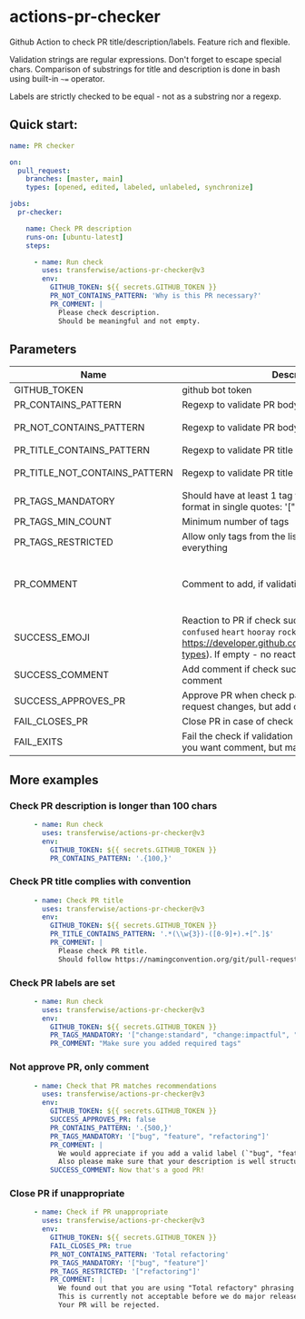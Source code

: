 # actions-pr-checker
Github Action to check PR title/description/labels. Feature rich and flexible.

Validation strings are regular expressions. Don't forget to escape special chars.
Comparison of substrings for title and description is done in bash using built-in `~=` operator. 

Labels are strictly checked to be equal - not as a substring nor a regexp.

## Quick start:
```yml
name: PR checker

on:
  pull_request:
    branches: [master, main]
    types: [opened, edited, labeled, unlabeled, synchronize]

jobs:
  pr-checker:

    name: Check PR description
    runs-on: [ubuntu-latest]
    steps:

      - name: Run check
        uses: transferwise/actions-pr-checker@v3
        env:
          GITHUB_TOKEN: ${{ secrets.GITHUB_TOKEN }}
          PR_NOT_CONTAINS_PATTERN: 'Why is this PR necessary?'
          PR_COMMENT: |
            Please check description. 
            Should be meaningful and not empty.
```

## Parameters
| Name | Description | Default | Required |
|------|-------------|---------|:--------:|
|GITHUB_TOKEN | github bot token | | yes |
|PR_CONTAINS_PATTERN | Regexp to validate PR body | `.*` | no
|PR_NOT_CONTAINS_PATTERN | Regexp to validate PR body | `pseudo-long-string-constant` | no |
|PR_TITLE_CONTAINS_PATTERN | Regexp to validate PR title | `.*` | no
|PR_TITLE_NOT_CONTAINS_PATTERN | Regexp to validate PR title | `pseudo-long-string-constant` | | 
|PR_TAGS_MANDATORY | Should have at least 1 tag from the list. Use JSON format in single quotes: '["bug", "feature"]' | `` | | 
|PR_TAGS_MIN_COUNT | Minimum number of tags | `0` | |
|PR_TAGS_RESTRICTED | Allow only tags from the list. If empty - allow everything | `` | | 
|PR_COMMENT | Comment to add, if validation not passing| `Please check description. \nShould be meaningful and not empty.` | |
|SUCCESS_EMOJI | Reaction to PR if check success. Possible: `+1` `-1` `laugh` `confused` `heart` `hooray` `rocket` `eyes` (ref: https://developer.github.com/v3/reactions/#reaction-types). If empty - no reaction | `+1` |  |
|SUCCESS_COMMENT | Add comment if check success. If empty - no comment | `` |  |
|SUCCESS_APPROVES_PR | Approve PR when check pass. If set to `false` won't request changes, but add comments instead | true | |
|FAIL_CLOSES_PR | Close PR in case of check fails | false | |
|FAIL_EXITS | Fail the check if validation not passing. Use `false` if you want comment, but mark as check as success | true | |


## More examples
### Check PR description is longer than 100 chars
```yaml
      - name: Run check
        uses: transferwise/actions-pr-checker@v3
        env:
          GITHUB_TOKEN: ${{ secrets.GITHUB_TOKEN }}
          PR_CONTAINS_PATTERN: '.{100,}'
```
### Check PR title complies with convention
```yaml
      - name: Check PR title
        uses: transferwise/actions-pr-checker@v3
        env:
          GITHUB_TOKEN: ${{ secrets.GITHUB_TOKEN }}
          PR_TITLE_CONTAINS_PATTERN: '.*(\\w{3})-([0-9]+).+[^.]$'
          PR_COMMENT: |
            Please check PR title.
            Should follow https://namingconvention.org/git/pull-request-naming.html.
```
### Check PR labels are set
```yaml
      - name: Run check
        uses: transferwise/actions-pr-checker@v3
        env:
          GITHUB_TOKEN: ${{ secrets.GITHUB_TOKEN }}
          PR_TAGS_MANDATORY: '["change:standard", "change:impactful", "change:emergency", "bug"]'
          PR_COMMENT: "Make sure you added required tags"
```
### Not approve PR, only comment
```yaml
      - name: Check that PR matches recommendations
        uses: transferwise/actions-pr-checker@v3
        env:
          GITHUB_TOKEN: ${{ secrets.GITHUB_TOKEN }}
          SUCCESS_APPROVES_PR: false
          PR_CONTAINS_PATTERN: '.{500,}'
          PR_TAGS_MANDATORY: '["bug", "feature", "refactoring"]'
          PR_COMMENT: |
            We would appreciate if you add a valid label (`"bug", "feature", "refactoring"`).
            Also please make sure that your description is well structured and understandable (recommended >500 chars)
          SUCCESS_COMMENT: Now that's a good PR!
```
### Close PR if unappropriate
```yaml
      - name: Check if PR unappropriate
        uses: transferwise/actions-pr-checker@v3
        env:
          GITHUB_TOKEN: ${{ secrets.GITHUB_TOKEN }}
          FAIL_CLOSES_PR: true
          PR_NOT_CONTAINS_PATTERN: 'Total refactoring'
          PR_TAGS_MANDATORY: '["bug", "feature"]'
          PR_TAGS_RESTRICTED: '["refactoring"]'
          PR_COMMENT: |
            We found out that you are using "Total refactory" phrasing either "refactoring" tag. 
            This is currently not acceptable before we do major release.
            Your PR will be rejected.
```
